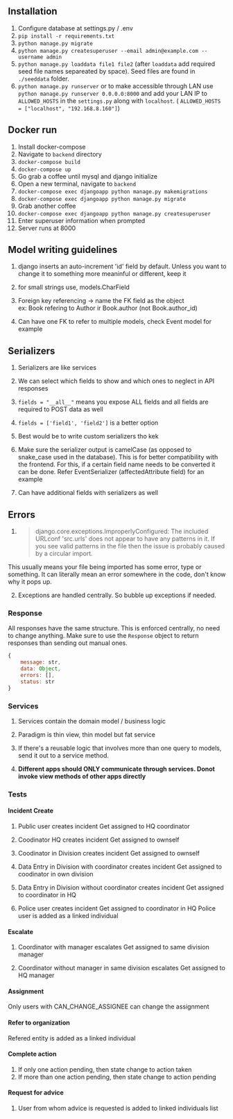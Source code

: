 ## Installation

1. Configure database at settings.py / .env
2. `pip install -r requirements.txt`
3. `python manage.py migrate`
4. `python manage.py createsuperuser --email admin@example.com --username admin`
5. `python manage.py loaddata file1 file2` (after `loaddata` add required seed file names separeated by space). Seed files are found in `./seeddata` folder.
6. `python manage.py runserver` or to make accessible through LAN use `python manage.py runserver 0.0.0.0:8000` and add your LAN IP to `ALLOWED_HOSTS` in the `settings.py` along with `localhost`. ( `ALLOWED_HOSTS = ["localhost", "192.168.8.160"]`)

## Docker run

1. Install docker-compose
2. Navigate to `backend` directory
3. `docker-compose build`
4. `docker-compose up`
5. Go grab a coffee until mysql and django initialize
6. Open a new terminal, navigate to `backend`
7. `docker-compose exec djangoapp python manage.py makemigrations`
8. `docker-compose exec djangoapp python manage.py migrate`
9. Grab another coffee
10. `docker-compose exec djangoapp python manage.py createsuperuser`
11. Enter superuser information when prompted
    <!-- 12. `docker-compose exec djangoapp python manage.py loaddata seed_data.json` -->
12. Server runs at 8000

## Model writing guidelines

1. django inserts an auto-increment 'id' field by default. Unless you want to change it to something more meaninful or different, keep it

2. for small strings use, models.CharField

3. Foreign key referencing -> name the FK field as the object  
   ex: Book refering to Author ir Book.author (not Book.author_id)

4. Can have one FK to refer to multiple models, check Event model for example

## Serializers

1. Serializers are like services

2. We can select which fields to show and which ones to neglect in API responses

3. `fields = "__all__"` means you expose ALL fields and all fields are required to POST data as well

4. `fields = ['field1', 'field2']` is a better option

5. Best would be to write custom serializers tho kek

6. Make sure the serializer output is camelCase (as opposed to snake_case used in the database). This is for better compatibility with the frontend. For this, if a certain field name needs to be converted it can be done. Refer EventSerializer (affectedAttribute field) for an example

7. Can have additional fields with serializers as well

## Errors

1. > django.core.exceptions.ImproperlyConfigured: The included URLconf 'src.urls' does not appear to have any patterns in it. If you see valid patterns in the file then the issue is probably caused by a circular import.

This usually means your file being imported has some error, type or something.
It can literally mean an error somewhere in the code, don't know why it pops up.

2. Exceptions are handled centrally. So bubble up exceptions if needed.

### Response

All responses have the same structure. This is enforced centrally, no need to change anything. Make sure to use the `Response` object to return responses than sending out manual ones.

```js
{
    message: str,
    data: Object,
    errors: [],
    status: str
}
```

### Services

1. Services contain the domain model / business logic

2. Paradigm is thin view, thin model but fat service

3. If there's a reusable logic that involves more than one query to models, send it out to a service method.

4. **Different apps should ONLY communicate through services. Donot invoke view methods of other apps directly**


### Tests

#### Incident Create

1. Public user creates incident 
    Get assigned to HQ coordinator

2. Coodinator HQ creates incident
    Get assigned to ownself

3. Coodinator in Division creates incident
    Get assigned to ownself

4. Data Entry in Division with coordinator creates incident
    Get assigned to coodinator in own division

5. Data Entry in Division without coordinator creates incident
    Get assigned to coordinator in HQ

6. Police user creates incident
    Get assigned to coordinator in HQ
    Police user is added as a linked individual

#### Escalate

1. Coordinator with manager escalates
    Get assigned to same division manager

2. Coordinator without manager in same division escalates
    Get assigned to HQ manager

#### Assignment

Only users with CAN_CHANGE_ASSIGNEE can change the assignment

#### Refer to organization

Refered entity is added as a linked individual

#### Complete action

1. If only one action pending, then state change to action taken
2. If more than one action pending, then state change to action pending

#### Request for advice

1. User from whom  advice is requested is added to linked individuals list

